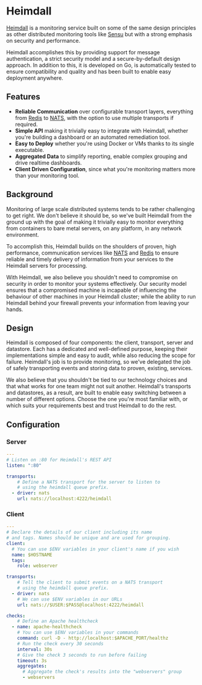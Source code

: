 # Heimdall
[Heimdall][] is a monitoring service built on some of the same design
principles as other distributed monitoring tools like [Sensu][] but with
a strong emphasis on security and performance.

Heimdall accomplishes this by providing support for message authentication,
a strict security model and a secure-by-default design approach. In addition
to this, it is developed on Go, is automatically tested to ensure compatibility
and quality and has been built to enable easy deployment anywhere.

## Features
 - **Reliable Communication** over configurable transport layers, everything from
   [Redis][] to [NATS][], with the option to use multiple transports if required.
 - **Simple API** making it trivially easy to integrate with Heimdall, whether you're
   building a dashboard or an automated remediation tool.
 - **Easy to Deploy** whether you're using Docker or VMs thanks to its single executable.
 - **Aggregated Data** to simplify reporting, enable complex grouping and drive
   realtime dashboards.
 - **Client Driven Configuration**, since what you're monitoring matters more than
   your monitoring tool.

## Background
Monitoring of large scale distributed systems tends to be rather challenging to get
right. We don't believe it should be, so we've built Heimdall from the ground up with
the goal of making it trivially easy to monitor everything from containers to bare
metal servers, on any platform, in any network environment.

To accomplish this, Heimdall builds on the shoulders of proven, high performance,
communication services like [NATS][] and [Redis][] to ensure reliable and timely
delivery of information from your services to the Heimdall servers for processing.

With Heimdall, we also believe you shouldn't need to compromise on security in order
to monitor your systems effectively. Our security model ensures that a compromised
machine is incapable of influencing the behaviour of other machines in your Heimdall
cluster; while the ability to run Heimdall behind your firewall prevents your information
from leaving your hands.

## Design
Heimdall is composed of four components: the client, transport, server and datastore.
Each has a dedicated and well-defined purpose, keeping their implementations simple and
easy to audit, while also reducing the scope for failure. Heimdall's job is to provide
monitoring, so we've delegated the job of safely transporting events and storing data to
proven, existing, services.

We also believe that you shouldn't be tied to our technology choices and that what works
for one team might not suit another. Heimdall's transports and datastores, as a result,
are built to enable easy switching between a number of different options. Choose the one
you're most familiar with, or which suits your requirements best and trust Heimdall to do
the rest.

## Configuration

### Server

```yaml
---
# Listen on :80 for Heimdall's REST API
listen: ":80"

transports:
    # Define a NATS transport for the server to listen to
    # using the heimdall queue prefix.
  - driver: nats
    url: nats://localhost:4222/heimdall
```

### Client

```yaml
---
# Declare the details of our client including its name
# and tags. Names should be unique and are used for grouping.
client:
  # You can use $ENV variables in your client's name if you wish
  name: $HOSTNAME
  tags:
    role: webserver

transports:
    # Tell the client to submit events on a NATS transport
    # using the heimdall queue prefix.
  - driver: nats
    # We can use $ENV variables in our URLs
    url: nats://$USER:$PASS@localhost:4222/heimdall

checks:
    # Define an Apache healthcheck
  - name: apache-healthcheck
    # You can use $ENV variables in your commands
    command: curl -D - http://localhost:$APACHE_PORT/healthz
    # Run the check every 30 seconds
    interval: 30s
    # Give the check 3 seconds to run before failing
    timeout: 3s
    aggregates:
      # Aggregate the check's results into the "webservers" group
      - webservers
```

[Heimdall]: https://en.wikipedia.org/wiki/Heimdall_(comics)
[NATS]: http://nats.io/
[Redis]: https://redis.io/
[Sensu]: https://sensuapp.org/